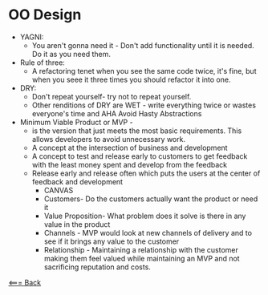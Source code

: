 # OO Design 

- YAGNI: 
  - You aren't gonna need it - Don't add functionality until it is needed. Do it as you need them.
- Rule of three: 
  - A refactoring tenet when you see the same code twice, it's fine, but when you seee it three times you should refactor it into one.
- DRY: 
  - Don't repeat yourself- try not to repeat yourself. 
  - Other renditions of DRY are WET - write everything twice or  wastes everyone's time and AHA Avoid Hasty Abstractions
- Minimum Viable Product or MVP - 
  - is the version that just meets the most basic requirements. This allows developers to avoid unnecessary work. 
  - A concept at the intersection of business and development
  - A concept to test and release early to customers to get feedback with the least money spent and develop from the feedback
  - Release early and release often which puts the users at the center of feedback and development
    - CANVAS
    - Customers- Do the customers actually want the product or need it
    - Value Proposition- What problem does it solve is there in any value in the product
    - Channels - MVP would look at new channels of delivery and to see if it brings any value to the customer
    - Relationship -  Maintaining a relationship with the customer making them feel valued while maintaining an MVP and not sacrificing reputation and costs.

[<=== Back](../README.md)
